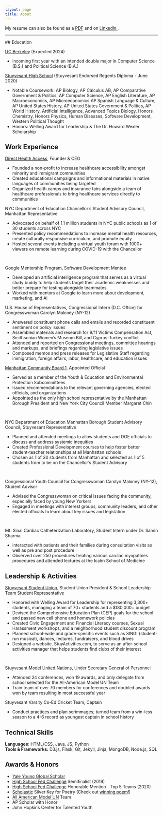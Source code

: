 ```yaml
---
layout: page
title: About
---
```



  My resume can also be found as a <a href="../assets/SofatVishwaaResume.pdf" target="_blank"> PDF</a> and on <a href="https://www.linkedin.com/in/vishwaa-sofat/" target="_blank"> LinkedIn </a>.

<hr>
## Education

<a href="https://www.berkeley.edu/" target="_blank"> UC Berkeley</a> (Expected 2024)
* Incoming first year with an intended double major in Computer Science (B.S.) and Political Science (B.A.) <br>

<a href="https://www.stuy.edu/" target="_blank">Stuyvesant High School</a> (Stuyvesant Endorsed Regents Diploma - June 2020)
* Notable Coursework: AP Biology, AP Calculus AB, AP Comparative Government & Politics, AP Computer Science, AP English Literature, AP Macroeconomics, AP Microeconomics AP Spanish Language & Culture, AP United States History, AP United States Government & Politics, AP World History, Artificial Intelligence, Advanced Topics Biology, Honors Chemistry, Honors Physics, Human Diseases, Software Development, Western Political Thought
* Honors: Welling Award for Leadership & The Dr. Howard Wexler Scholarship <br>

## Work Experience
<a href="directhealthaccess.com">Direct Health Access</a>, Founder & CEO
* Founded a non-profit to increase healthcare accessibility amongst minority and immigrant communities
* Created educational campaigns and informational materials in native languages of communities being targeted
* Organized health camps and insurance fairs alongside a team of healthcare professionals to bring healthcare services directly to communities <br>

NYC Department of Education Chancellor’s Student Advisory Council, Manhattan Representative
*	Advocated on behalf of 1.1 million students in NYC public schools as 1 of 30 students across NYC
*	Presented policy recommendations to increase mental health resources, create culturally responsive curriculum, and promote equity
*	Hosted several events including a virtual youth forum with 1000+ viewers on remote learning during COVID-19 with the Chancellor
 <br>

Google Mentorship Program, Software Development Mentee
* Developed an artificial intelligence program that serves as a virtual study buddy to help students target their academic weaknesses and better prepare for testing alongside teammates
* Worked with mentors at Google to learn more about development, marketing, and AI <br>

U.S. House of Representatives, Congressional Intern (D.C. Office) for Congresswoman Carolyn Maloney (NY-12)
* Answered constituent phone calls and emails and recorded constituent sentiment on policy issues
* Assembled materials and research for 9/11 Victims Compensation Act, Smithsonian Women’s Museum Bill, and Cyprus-Turkey conflict
* Attended and reported on Congressional meetings, committee hearings and markups, and briefings regarding legislative issues
* Composed memos and press releases for Legislative Staff regarding immigration, foreign affairs, labor, healthcare, and education issues <br>

<a href="https://www1.nyc.gov/site/manhattancb1/index.page" target="_blank"> Manhattan Community Board 1</a>, Appointed Official   
*	Served as a member of the Youth & Education and Environmental Protection Subcommittees
*	Issued recommendations to the relevant governing agencies, elected officials, and organizations
*	Appointed as the only high school representative by the Manhattan Borough President and New York City Council Member Margaret Chin
 <br>

NYC Department of Education Manhattan Borough Student Advisory Council, Stuyvesant Representative
*	Planned and attended meetings to allow students and DOE officials to discuss and address systemic inequities
*	Created Professional Development courses to help foster better student-teacher relationships at all Manhattan schools
*	Chosen as 1 of 30 students from Manhattan and selected as 1 of 5 students from to be on the Chancellor’s Student Advisory
<br>

Congressional Youth Council for Congresswoman Carolyn Maloney (NY-12), Student Advisor
*	Advised the Congresswoman on critical issues facing the community, especially faced by young New Yorkers
*	Engaged in meetings with interest groups, community leaders, and other elected officials to learn about key issues and legislation
<br>

Mt. Sinai Cardiac Catheterization Laboratory, Student Intern under Dr. Samin Sharma
* Interacted with patients and their families during consultation visits as well as pre and post procedure
* Observed over 250 procedures treating various cardiac myopathies procedures and attended lectures at the Icahn School of Medicine <br>

## Leadership & Activities

<a href="https://stuysu.org" target="_blank">Stuyvesant Student Union</a>, Student Union President & School Leadership Team Student Representative
*	Honored with Welling Award for Leadership for representing 3,300+ students, managing a team of 70+ students and a $180,000+ budget
*	Devised the Comprehensive Education Plan (CEP) goals for the school and passed new cell phone and homework policies
*	Created Civic Engagement and Financial Literacy courses, Sexual Harassment workshops, and a neighborhood student discount program
*	Planned school-wide and grade-specific events such as SING! (student-run musical), dances, lectures, fundraisers, and blood drives
*	Designed a website, StuyActivities.com, to serve as an after-school activities manager that helps students find clubs of their interest
<br>

<a href="https://stuymun.com/" target="_blank">Stuyvesant Model United Nations</a>, Under Secretary General of Personnel
* Attended 24 conferences, won 19 awards, and only delegate from school selected for the All-American Model UN Team
* Train team of over 70 members for conferences and doubled awards won by team resulting in most successful year <br>

Stuyvesant Varsity Co-Ed Cricket Team, Captain
* Conduct practices and plan scrimmages; turned team from a win-less season to a 4-6 record as youngest captain in school history <br>

## Technical Skills
<b>Languages:</b> HTML/CSS, Java, JS, Python <br>
<b>Tools & Frameworks:</b> D3.js, Flask, Git, Jekyll, Jinja, MongoDB, Node.js, SQL <br>

## Awards & Honors
* <a href="https://globalscholars.yale.edu/" target="_blank"> Yale Young Global Scholar </a>
* <a href="https://www.newyorkfed.org/outreach-and-education/high-school/high-school-fed-challengeHigh" target="_blank"> High School Fed Challenge</a> Semifinalist (2019)
* <a href="https://www.newyorkfed.org/outreach-and-education/high-school/high-school-fed-challengeHigh" target="_blank"> High School Fed Challenge</a> Honorable Mention - Top 5 Teams (2020)
* <a href="https://www.artandwriting.org/" target="_blank"> Scholastic</a> Silver Key for Poetry (Check out <a href="../assets/SofatVishwaa_Poetry.pdf" target="_blank">winning poem</a>!)
* <a href="https://allamericanmun.com/" target="_blank"> All American Model UN</a> Team
* AP Scholar with Honor
* John Hopkins Center for Talented Youth
